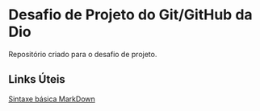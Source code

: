 # Desafio de Projeto do Git/GitHub da Dio
Repositório criado para o desafio de projeto.

## Links Úteis
[Sintaxe básica MarkDown](https://www.markdownguide.org/basic-syntax/)
 
